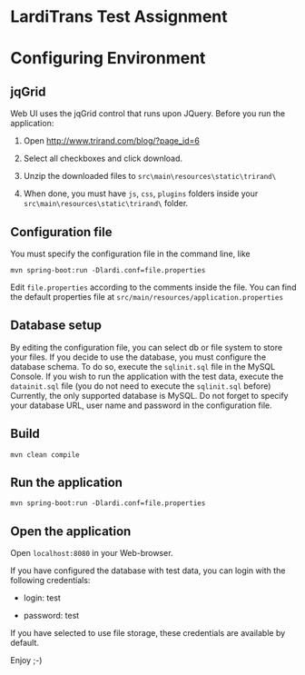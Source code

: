 # LardiTrans Test Assignment #

# Configuring Environment #

## jqGrid ##

Web UI uses the jqGrid control that runs upon JQuery.
Before you run the application:

1. Open http://www.trirand.com/blog/?page_id=6

2. Select all checkboxes and click download.

3. Unzip the downloaded files to `src\main\resources\static\trirand\`

4. When done, you must have `js`, `css`, `plugins` folders inside your `src\main\resources\static\trirand\` folder.

## Configuration file ##

You must specify the configuration file in the command line, like

`mvn spring-boot:run -Dlardi.conf=file.properties`

Edit `file.properties` according to the comments inside the file.
You can find the default properties file at `src/main/resources/application.properties`

## Database setup ##

By editing the configuration file, you  can select db or file system to store your files. If you decide to use the database, you must configure the database schema.
To do so, execute the `sqlinit.sql` file in the MySQL Console.
If you wish to run the application with the test data, execute the `datainit.sql` file (you do not need to execute the `sqlinit.sql` before)
Currently, the only supported database is MySQL.
Do not forget to specify your database URL, user name and password in the configuration file.

## Build ##
`mvn clean compile`

## Run the application ##
`mvn spring-boot:run -Dlardi.conf=file.properties`

## Open the application ##
Open `localhost:8080` in your Web-browser.

If you have configured the database with test data, you can login with the following credentials: 

* login: test

* password: test

If you have selected to use file storage, these credentials are available by default.

Enjoy ;-)